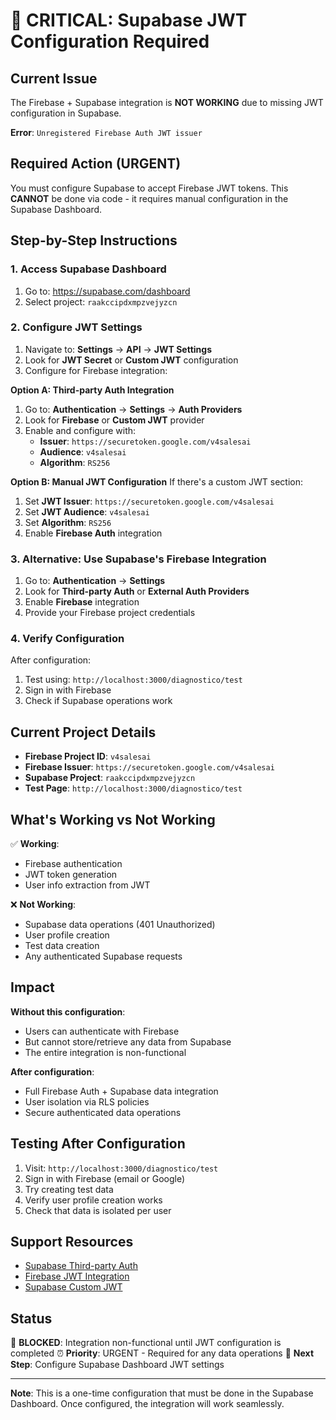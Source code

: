 # 🚨 CRITICAL: Supabase JWT Configuration Required

## Current Issue

The Firebase + Supabase integration is **NOT WORKING** due to missing JWT configuration in Supabase.

**Error**: `Unregistered Firebase Auth JWT issuer`

## Required Action (URGENT)

You must configure Supabase to accept Firebase JWT tokens. This **CANNOT** be done via code - it requires manual configuration in the Supabase Dashboard.

## Step-by-Step Instructions

### 1. Access Supabase Dashboard
1. Go to: https://supabase.com/dashboard
2. Select project: `raakccipdxmpzvejyzcn`

### 2. Configure JWT Settings
1. Navigate to: **Settings** → **API** → **JWT Settings**
2. Look for **JWT Secret** or **Custom JWT** configuration
3. Configure for Firebase integration:

**Option A: Third-party Auth Integration**
1. Go to: **Authentication** → **Settings** → **Auth Providers**
2. Look for **Firebase** or **Custom JWT** provider
3. Enable and configure with:
   - **Issuer**: `https://securetoken.google.com/v4salesai`
   - **Audience**: `v4salesai`
   - **Algorithm**: `RS256`

**Option B: Manual JWT Configuration**
If there's a custom JWT section:
1. Set **JWT Issuer**: `https://securetoken.google.com/v4salesai`
2. Set **JWT Audience**: `v4salesai`
3. Set **Algorithm**: `RS256`
4. Enable **Firebase Auth** integration

### 3. Alternative: Use Supabase's Firebase Integration
1. Go to: **Authentication** → **Settings**
2. Look for **Third-party Auth** or **External Auth Providers**
3. Enable **Firebase** integration
4. Provide your Firebase project credentials

### 4. Verify Configuration
After configuration:
1. Test using: `http://localhost:3000/diagnostico/test`
2. Sign in with Firebase
3. Check if Supabase operations work

## Current Project Details

- **Firebase Project ID**: `v4salesai`
- **Firebase Issuer**: `https://securetoken.google.com/v4salesai`
- **Supabase Project**: `raakccipdxmpzvejyzcn`
- **Test Page**: `http://localhost:3000/diagnostico/test`

## What's Working vs Not Working

✅ **Working**:
- Firebase authentication
- JWT token generation
- User info extraction from JWT

❌ **Not Working**:
- Supabase data operations (401 Unauthorized)
- User profile creation
- Test data creation
- Any authenticated Supabase requests

## Impact

**Without this configuration**:
- Users can authenticate with Firebase
- But cannot store/retrieve any data from Supabase
- The entire integration is non-functional

**After configuration**:
- Full Firebase Auth + Supabase data integration
- User isolation via RLS policies
- Secure authenticated data operations

## Testing After Configuration

1. Visit: `http://localhost:3000/diagnostico/test`
2. Sign in with Firebase (email or Google)
3. Try creating test data
4. Verify user profile creation works
5. Check that data is isolated per user

## Support Resources

- [Supabase Third-party Auth](https://supabase.com/docs/guides/auth/auth-helpers/auth-ui)
- [Firebase JWT Integration](https://firebase.google.com/docs/auth/admin/verify-id-tokens)
- [Supabase Custom JWT](https://supabase.com/docs/guides/auth/auth-helpers/auth-ui)

## Status

🔴 **BLOCKED**: Integration non-functional until JWT configuration is completed
⏰ **Priority**: URGENT - Required for any data operations
🎯 **Next Step**: Configure Supabase Dashboard JWT settings

---

**Note**: This is a one-time configuration that must be done in the Supabase Dashboard. Once configured, the integration will work seamlessly.
